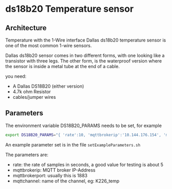 # ds18b20 Temperature sensor
 
## Architecture
 
Temperature with the 1-Wire interface
Dallas ds18b20 temperature sensor is one of the most common 1-wire sensors.
 
Dallas ds18b20 sensor comes in two different forms, with one looking like a transistor with three legs. 
The other form, is the waterproof version where the sensor is inside a metal tube at the end of a cable.

you need:

* A Dallas DS18B20 (either version)
* 4.7k ohm Resistor
* cables/jumper wires

## Parameters

The environment variable DS18B20_PARAMS needs to be set, for example

```sh
export DS18B20_PARAMS="{ 'rate':10, 'mqttbrokerip':'10.144.176.154', 'mqttbrokerport':'1883', 'mqttchannel':'temperaturehumidity' }"
```

An example parameter set is in the file `setExampleParameters.sh`

The parameters are:

   * rate:  the rate of samples in seconds, a good value for testing is about 5
   * mqttbrokerip: MQTT broker IP-Address
   * mqttbrokerport:  usually this is 1883
   * mqttchannel: name of the channel, eg:  K226_temp
   
